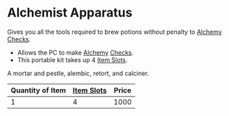 # Alchemist Apparatus

Gives you all the tools required to brew potions without penalty to [Alchemy](../../../../Magic/Alchemy/Alchemy.md) [Checks](../../../../../Game%20Procedures/Check.md).
- Allows the PC to make [Alchemy](../../../../Magic/Alchemy/Alchemy.md) [Checks](../../../../../Game%20Procedures/Check.md).
- This portable kit takes up 4 [Item Slots](../../../../../Player%20Characters/Derived%20Statistics/Item%20Slots.md).

A mortar and pestle, alembic, retort, and calciner.

| Quantity of Item | [Item Slots](../../../../../Player%20Characters/Derived%20Statistics/Item%20Slots.md) | Price |
| ---------------- | ------------------------------------------------------------------------------------- | ----- |
| 1                | 4                                                                                     | 1000  |
